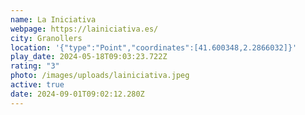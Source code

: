 ```yaml
---
name: La Iniciativa
webpage: https://lainiciativa.es/
city: Granollers
location: '{"type":"Point","coordinates":[41.600348,2.2866032]}'
play_date: 2024-05-18T09:03:23.722Z
rating: "3"
photo: /images/uploads/lainiciativa.jpeg
active: true
date: 2024-09-01T09:02:12.280Z
---
```

